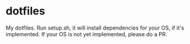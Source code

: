 # dotfiles
My dotfiles.
Run setup.sh, it will install dependencies for your OS, if it's implemented.
If your OS is not yet implemented, please do a PR.
